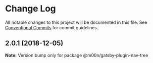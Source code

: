 # Change Log

All notable changes to this project will be documented in this file.
See [Conventional Commits](https://conventionalcommits.org) for commit guidelines.

## 2.0.1 (2018-12-05)

**Note:** Version bump only for package @m00n/gatsby-plugin-nav-tree
